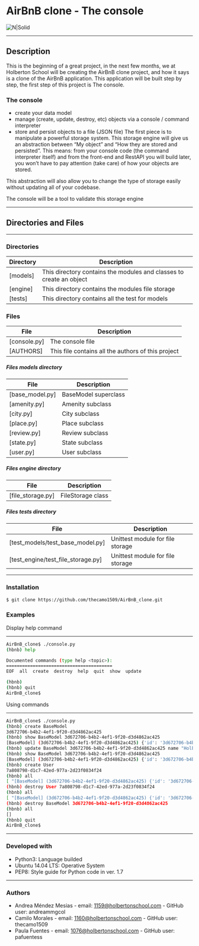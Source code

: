 # AirBnB clone - The console

![N|Solid](https://www.tecnofem.com/wp-content/uploads/2020/02/airbnb-logo.png)
____

## Description
This is the beginning of a great project, in the next few months, we at Holberton School will be creating the AirBnB clone project, and how it says is a clone of the AirBnB application.
This application will be built step by step, the first step of this project is The console.

### The console
- create your data model
- manage (create, update, destroy, etc) objects via a console / command interpreter
- store and persist objects to a file (JSON file)
The first piece is to manipulate a powerful storage system. This storage engine will give us an abstraction between “My object” and “How they are stored and persisted”. This means: from your console code (the command interpreter itself) and from the front-end and RestAPI you will build later, you won’t have to pay attention (take care) of how your objects are stored.

This abstraction will also allow you to change the type of storage easily without updating all of your codebase.

The console will be a tool to validate this storage engine
___

## Directories and Files
___
### Directories
| Directory | Description |
| ------ | ------ |
| [models] | This directory contains the modules and classes to create an object|
| [engine] | This directory contains the modules file storage|
| [tests] | This directory contains all the test for models|

### Files
| File | Description |
| ------ | ------ |
| [console.py] | The console file|
| [AUTHORS] | This file contains all the authors of this project|

##### Files models directory
| File | Description |
| ------ | ------ |
| [base_model.py] | BaseModel superclass|
| [amenity.py] | Amenity subclass|
| [city.py] | City subclass|
| [place.py] | Place subclass|
| [review.py] | Review subclass|
| [state.py] | State subclass|
| [user.py] | User subclass|

##### Files engine directory
| File | Description |
| ------ | ------ |
| [file_storage.py] | FileStorage class|

##### Files tests directory
| File | Description |
| ------ | ------ |
| [test_models/test_base_model.py] | Unittest module for file storage|
| [test_engine/test_file_storage.py] | Unittest module for file storage|
___

### Installation
```sh
$ git clone https://github.com/thecamo1509/AirBnB_clone.git
```

### Examples
Display help command
___
```sh
AirBnB_clone$ ./console.py
(hbnb) help

Documented commands (type help <topic>):
========================================
EOF  all  create  destroy  help  quit  show  update

(hbnb) 
(hbnb) quit
AirBnB_clone$
```
Using commands
___
```sh
AirBnB_clone$ ./console.py
(hbnb) create BaseModel
3d672706-b4b2-4ef1-9f20-d3d4862ac425
(hbnb) show BaseModel 3d672706-b4b2-4ef1-9f20-d3d4862ac425
[BaseModel] (3d672706-b4b2-4ef1-9f20-d3d4862ac425) {'id': '3d672706-b4b2-4ef1-9f20-d3d4862ac425', 'created_at': datetime.datetime(2020, 2, 18, 11, 46, 2, 203459), 'updated_at': datetime.datetime(2020, 2, 18, 11, 46, 2, 203459)}
(hbnb) update BaseModel 3d672706-b4b2-4ef1-9f20-d3d4862ac425 name "Holberton"
(hbnb) show BaseModel 3d672706-b4b2-4ef1-9f20-d3d4862ac425
[BaseModel] (3d672706-b4b2-4ef1-9f20-d3d4862ac425) {'id': '3d672706-b4b2-4ef1-9f20-d3d4862ac425', 'created_at': datetime.datetime(2020, 2, 18, 11, 46, 2, 203459), 'updated_at': datetime.datetime(2020, 2, 18, 11, 46, 2, 203459), 'name': 'Holberton'}
(hbnb) create User
7a808798-d1c7-42ed-977a-2d23f0834f24
(hbnb) all
[ "[BaseModel] (3d672706-b4b2-4ef1-9f20-d3d4862ac425) {'id': '3d672706-b4b2-4ef1-9f20-d3d4862ac425', 'created_at': datetime.datetime(2020, 2, 18, 11, 46, 2, 203459), 'updated_at': datetime.datetime(2020, 2, 18, 11, 46, 2, 203459), 'name': 'Holberton'}", "[User] (7a808798-d1c7-42ed-977a-2d23f0834f24) {'id': '7a808798-d1c7-42ed-977a-2d23f0834f24', 'created_at': datetime.datetime(2020, 2, 18, 11, 47, 57, 519573), 'updated_at': datetime.datetime(2020, 2, 18, 11, 47, 57, 519573)}"]
(hbnb) destroy User 7a808798-d1c7-42ed-977a-2d23f0834f24
(hbnb) all
[ "[BaseModel] (3d672706-b4b2-4ef1-9f20-d3d4862ac425) {'id': '3d672706-b4b2-4ef1-9f20-d3d4862ac425', 'created_at': datetime.datetime(2020, 2, 18, 11, 46, 2, 203459), 'updated_at': datetime.datetime(2020, 2, 18, 11, 46, 2, 203459), 'name': 'Holberton'}"]
(hbnb) destroy BaseModel 3d672706-b4b2-4ef1-9f20-d3d4862ac425
(hbnb) all
[]
(hbnb) quit
AirBnB_clone$
```
___

### Developed with
- Python3: Language builded
- Ubuntu 14.04 LTS: Operative System
- PEP8: Style guide for Python code in ver. 1.7
___

### Authors
- Andrea Méndez Mesias - email: 1159@holbertonschool.com - GitHub user: andreammgcol
- Camilo Morales - email: 1160@holbertonschool.com - GitHub user: thecamo1509
- Paula Fuentes - email: 1076@holbertonschool.com - GitHub user: pafuentess
